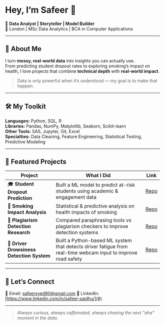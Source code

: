 # Hey, I’m Safeer 👋

🎯 **Data Analyst | Storyteller | Model Builder**  
📍 London | MSc Data Analytics | BCA in Computer Applications  

---

## 🚀 About Me

I turn **messy, real-world data** into insights you can actually use.  
From predicting student dropout rates to exploring smoking’s impact on health, I love projects that combine **technical depth** with **real-world impact**.

> Data is only powerful when it’s understood — my goal is to make that happen.

---

## 🛠 My Toolkit
**Languages:** Python, SQL, R  
**Libraries:** Pandas, NumPy, Matplotlib, Seaborn, Scikit-learn  
**Other Tools:** SAS, Jupyter, Git, Excel  
**Specialties:** Data Cleaning, Feature Engineering, Statistical Testing, Predictive Modeling

---

## 📂 Featured Projects
| Project | What I Did | Link |
|---------|------------|------|
| 🎓 **Student Dropout Prediction** | Built a ML model to predict at-risk students using academic & engagement data | [Repo](https://github.com/SafeerSaidhumuhamed/student_dropout) |
| 🚬 **Smoking Impact Analysis** | Statistical & predictive analysis on health impacts of smoking | [Repo](https://github.com/SafeerSaidhumuhamed/smoking-impact) |
| 📝 **Plagiarism Detection Research** | Compared paraphrasing tools vs plagiarism checkers to improve detection systems | [Repo](https://github.com/SafeerSaidhumuhamed/Safeer-s-portfolio) |
| 🚗 **Driver Drowsiness Detection System** | Built a Python-based ML system that detects driver fatigue from real-time webcam input to improve road safety | [Repo](https://github.com/SafeerSaidhumuhamed/driver_drowsiness) |

---

## 💬 Let’s Connect
📧 Email: safeersyed90@gmail.com
💼 LinkedIn: [https://www.linkedin.com/in/safeer-saidhu/](#)  

---

> _Always curious, always caffeinated, always chasing the next "aha" moment in the data._

